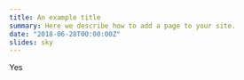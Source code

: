```yaml
---
title: An example title
summary: Here we describe how to add a page to your site.
date: "2018-06-28T00:00:00Z"
slides: sky
---
```

Yes
